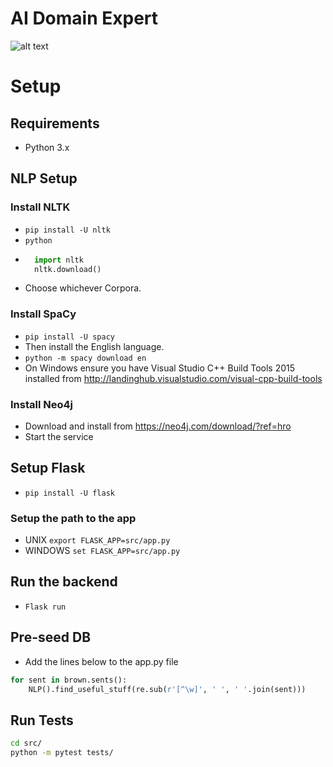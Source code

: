 # AI Domain Expert
![alt text](https://travis-ci.org/AITestingOrg/domain-expert-prototype.svg?branch=master "Build Status")

# Setup
## Requirements
* Python 3.x

## NLP Setup
### Install NLTK
* `pip install -U nltk`
* `python`
* ```python
    import nltk
    nltk.download()
  ```
* Choose whichever Corpora.

### Install SpaCy
* `pip install -U spacy`
* Then install the English language.
* `python -m spacy download en`
* On Windows ensure you have Visual Studio C++ Build Tools 2015 installed from http://landinghub.visualstudio.com/visual-cpp-build-tools

### Install Neo4j
* Download and install from https://neo4j.com/download/?ref=hro
* Start the service

## Setup Flask
* `pip install -U flask`
### Setup the path to the app
* UNIX `export FLASK_APP=src/app.py`
* WINDOWS `set FLASK_APP=src/app.py`

## Run the backend
* `Flask run`

## Pre-seed DB
* Add the lines below to the app.py file
```python
for sent in brown.sents():
    NLP().find_useful_stuff(re.sub(r'[^\w]', ' ', ' '.join(sent)))
```

## Run Tests
```bash
cd src/
python -m pytest tests/
```
